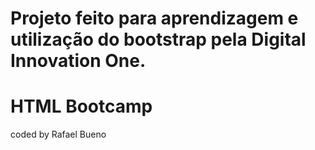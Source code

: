 # Projeto feito para aprendizagem e utilização do bootstrap pela Digital Innovation One.

# HTML Bootcamp

coded by Rafael Bueno
